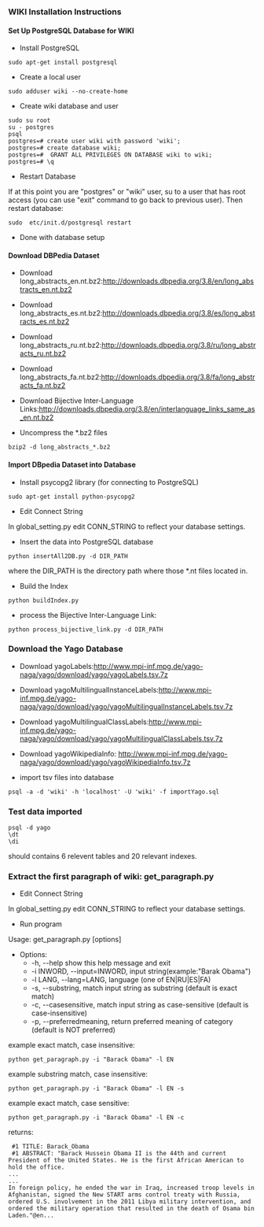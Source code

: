 ### WIKI Installation Instructions

#### Set Up PostgreSQL Database for WIKI

* Install PostgreSQL

```
sudo apt-get install postgresql
```

* Create a local user

```
sudo adduser wiki --no-create-home
```

* Create wiki database and user

```
sudo su root
su - postgres
psql
postgres=# create user wiki with password 'wiki';
postgres=# create database wiki;
postgres=#  GRANT ALL PRIVILEGES ON DATABASE wiki to wiki;
postgres=# \q
```

* Restart Database

If at this point you are "postgres" or "wiki" user, su to a user that has root access (you can use "exit" command to go back to previous user). Then restart database:

```
sudo  etc/init.d/postgresql restart
```

* Done with database setup

#### Download DBPedia Dataset

* Download long_abstracts_en.nt.bz2:http://downloads.dbpedia.org/3.8/en/long_abstracts_en.nt.bz2

* Download long_abstracts_es.nt.bz2:http://downloads.dbpedia.org/3.8/es/long_abstracts_es.nt.bz2

* Download long_abstracts_ru.nt.bz2:http://downloads.dbpedia.org/3.8/ru/long_abstracts_ru.nt.bz2

* Download long_abstracts_fa.nt.bz2:http://downloads.dbpedia.org/3.8/fa/long_abstracts_fa.nt.bz2

* Download Bijective Inter-Language Links:http://downloads.dbpedia.org/3.8/en/interlanguage_links_same_as_en.nt.bz2

* Uncompress the *.bz2 files

```
bzip2 -d long_abstracts_*.bz2 
```

#### Import DBpedia Dataset into Database

* Install psycopg2 library (for connecting to PostgreSQL)

```
sudo apt-get install python-psycopg2
```

* Edit Connect String

In global_setting.py edit CONN_STRING to reflect your database
settings.

* Insert the data into PostgreSQL database

```
python insertAll2DB.py -d DIR_PATH
```

where the DIR_PATH is the directory path where those *.nt files located in.

* Build the Index
```
python buildIndex.py
```

* process the Bijective Inter-Language Link:
```
python process_bijective_link.py -d DIR_PATH
```

### Download the Yago Database

* Download yagoLabels:http://www.mpi-inf.mpg.de/yago-naga/yago/download/yago/yagoLabels.tsv.7z

* Download yagoMultilingualInstanceLabels:http://www.mpi-inf.mpg.de/yago-naga/yago/download/yago/yagoMultilingualInstanceLabels.tsv.7z

* Download yagoMultilingualClassLabels:http://www.mpi-inf.mpg.de/yago-naga/yago/download/yago/yagoMultilingualClassLabels.tsv.7z

* Download yagoWikipediaInfo: http://www.mpi-inf.mpg.de/yago-naga/yago/download/yago/yagoWikipediaInfo.tsv.7z




* import tsv files into database 
```
psql -a -d 'wiki' -h 'localhost' -U 'wiki' -f importYago.sql
```

### Test data imported
```
psql -d yago
\dt 
\di
```
should contains 6 relevent tables and 20 relevant indexes.


### Extract the first paragraph of wiki: get_paragraph.py

* Edit Connect String

In global_setting.py edit CONN_STRING to reflect your database
settings.

* Run program

Usage: get_paragraph.py [options]

* Options:
  * -h, --help show this help message and exit
  * -i INWORD, --input=INWORD, input string(example:"Barak Obama")
  * -l LANG, --lang=LANG, language (one of EN|RU|ES|FA)
  * -s, --substring, match input string as substring (default is exact match)
  * -c, --casesensitive, match input string as case-sensitive (default is case-insensitive)
  * -p, --preferredmeaning, return preferred meaning of category (default is NOT preferred)

example exact match, case insensitive:
```
python get_paragraph.py -i "Barack Obama" -l EN
```

example substring match, case insensitive:
```
python get_paragraph.py -i "Barack Obama" -l EN -s
```

example exact match, case sensitive:
```
python get_paragraph.py -i "Barack Obama" -l EN -c
```

returns:

```
 #1 TITLE: Barack_Obama
 #1 ABSTRACT: "Barack Hussein Obama II is the 44th and current President of the United States. He is the first African American to hold the office.
...
...
In foreign policy, he ended the war in Iraq, increased troop levels in Afghanistan, signed the New START arms control treaty with Russia, ordered U.S. involvement in the 2011 Libya military intervention, and ordered the military operation that resulted in the death of Osama bin Laden."@en...
```



